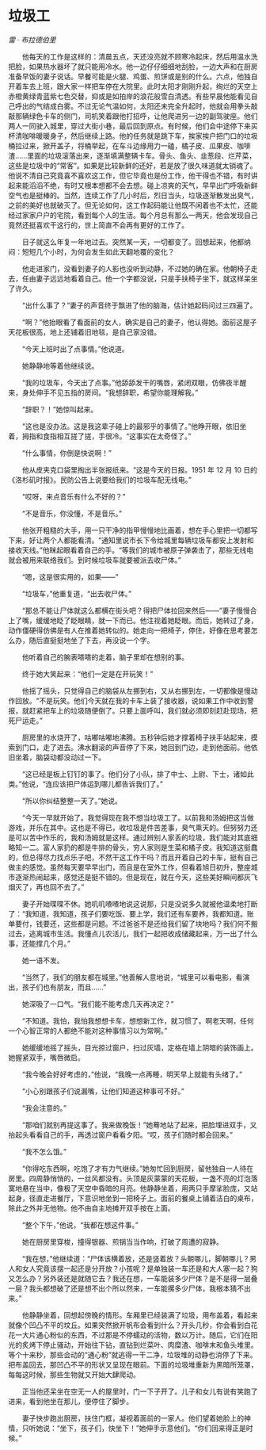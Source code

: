 # 垃圾工

*雷 · 布拉德伯里*

　　他每天的工作是这样的：清晨五点，天还没亮就不顾寒冷起床，然后用温水洗把脸，如果热水器坏了就只能用冷水。他一边仔仔细细地刮脸，一边大声和在厨房准备早饭的妻子说话。早餐可能是火腿、鸡蛋、煎饼或是别的什么。六点，他独自开着车去上班，跟大家一样把车停在大院里。此时太阳才刚刚升起，绚烂的天空上赤橙黄绿青蓝紫七色交替，抑或是如拍岸的浪花般雪白清透。有些早晨他能看见自己呼出的气结成白雾。不过无论气温如何，太阳还未完全升起时，他就会用拳头敲敲那辆绿色卡车的侧门，司机笑着跟他打招呼，让他爬进另一边的副驾驶座。他们两人一同驶入城里，穿过大街小巷，最后回到原点。有时候，他们会中途停下来买杯清咖啡暖暖身子，然后继续上路。他的任务就是跳下车，挨家挨户把门口的垃圾桶拉过来，掀开盖子，将桶举起，在车斗边缘用力一磕，橘子皮、瓜果皮、咖啡渣……里面的垃圾滚落出来，逐渐填满整辆卡车。骨头、鱼头、韭葱段、烂芹菜，这些是垃圾中的“常客”。如果是比较新鲜的还好，若是放了很久味道就太销魂了。他说不清自己究竟喜不喜欢这工作，但它毕竟也是份工作，他干得也不错，有时讲起来能滔滔不绝，有时又根本想都不会去想。碰上凉爽的天气，早早出门呼吸新鲜空气也是挺棒的。当然，连续工作了几小时后，烈日当头，垃圾逐渐散发出臭气，之前的美好也就破灭了。但无论如何，这工作起码能让他既不闲着也不太忙，还能经过家家户户的宅院，看到每个人的生活。每个月总有那么一两天，他会发现自己竟然还挺喜欢干这行的，世上简直不会再有更好的工作了。

　　日子就这么年复一年地过去。突然某一天，一切都变了。回想起来，他都纳闷：短短几个小时，为何会发生如此天翻地覆的变化？

　　他走进家门，没看到妻子的人影也没听到动静，不过她的确在家。他朝椅子走去，任由妻子远远地看着自己。他一个字都没说，只是手扶椅子坐下，就这样呆坐了许久。

　　“出什么事了？”妻子的声音终于飘进了他的脑海，估计她起码问过三四遍了。

　　“啊？”他抬眼看了看面前的女人，确实是自己的妻子，他认得她。面前这屋子天花板很高，地上还铺着旧地毯，是自己家没错。

　　“今天上班时出了点事情。”他说道。

　　她静静地等着他继续说。

　　“我的垃圾车，今天出了点事。”他舔舔发干的嘴唇，紧闭双眼，仿佛夜半醒来，身处伸手不见五指的房间。“我想辞职，希望你能理解我。”

　　“辞职？！”她惊叫起来。

　　“这也是没办法。这是我这辈子碰上的最邪乎的事情了。”他睁开眼，依旧坐着，拇指和食指相互搓了搓，手很冷。“这事实在太奇怪了。”

　　“什么事情，你倒是快说啊！”

　　他从皮夹克口袋里掏出半张报纸来。“这是今天的日报。1951 年 12 月 10 日的《洛杉矶时报》。民防公告上说要给我们的垃圾车配无线电。”

　　“哎呀，来点音乐有什么不好的？”

　　“不是音乐，你没懂，不是音乐。”

　　他张开粗糙的大手，用一只干净的指甲慢慢地比画着，想在手心里把一切都写下来，好让两个人都能看清。“通知里说市长下令给城里每辆垃圾车都安上发射和接收天线。”他眯起眼看着自己的手。“等我们的城市被原子弹袭击了，那些无线电就会被用来联络我们。到时候垃圾车就要被派去收尸体。”

　　“嗯，这是很实用的，如果——”

　　“垃圾车，”他重复道，“出去收尸体。”

　　“那总不能让尸体就这么都横在街头吧？得把尸体拉回来然后——”妻子慢慢合上了嘴，缓缓地眨了眨眼睛，就一下而已。他注视着她眨眼。而后，她转过了身，动作僵硬得仿佛是有人在推着她转似的。她走向一把椅子，停住，好像在思考要怎么办，随后直挺挺地坐了下去，再没说一个字。

　　他听着自己的腕表嗒嗒的走着，脑子里却在想别的事。

　　终于她大笑起来：“他们一定是在开玩笑！”

　　他摇了摇头，只觉得自己的脑袋从左挪到右，又从右挪到左，一切都像是慢动作回放。“不是玩笑。他们今天就在我的卡车上装了接收器，说如果工作中收到警报，就赶紧把车上的垃圾随便倒了。只要上面呼叫，我们就必须即刻赶赴现场，把死尸运走。”

　　厨房里的水烧开了，咕嘟咕嘟地沸腾。五秒钟后她才撑着椅子扶手站起来，摸索到门口，走了进去。沸水翻滚的声音停了下来，她回到门边，走到他面前。他依旧坐着，脑袋动都没动过一下。

　　“这已经是板上钉钉的事了。他们分了小队，排了中士、上尉、下士，诸如此类。”他说，“连应该把尸体运到哪儿都告诉我们了。”

　　“所以你纠结整整一天了。”她说。

　　“今天一早就开始了。我觉得现在我不想当垃圾工了。以前我和汤姆把这当做游戏，并乐在其中。这也是不得已，收垃圾是件苦差事，臭气熏天的。但努努力还是可以苦中作乐的，我和汤姆就是这样。通过辨别人家丢的垃圾，我们能对其底细略知一二。富人家扔的都是牛排的骨头，穷人家则是生菜和橘子皮。我知道这挺蠢的，但总得尽力找点乐子吧，不然干这工作干吗？而且开着自己的卡车，挺有自己做主的感觉。虽然每天要早早出门，而且是在室外工作，但看着旭日初升，整座城市逐渐热闹起来，感觉还是挺不错的。但是现在，就在今天，这些美好瞬间都灰飞烟灭了，再也回不去了。”

　　妻子开始喋喋不休。她叽叽喳喳地说这说那，只是没说多久就被他温柔地打断了：“我知道，我知道，孩子们要吃饭、要上学，我们还有车要养，我都知道。账单要付，钱要还，这些都是问题。不过爸爸不是还给我们留了块地吗？我们何不搬过去，逃离城市生活。我懂点儿农活儿，我们一起把收成储藏起来，万一出了什么事，还能撑几个月。”

　　她一语不发。

　　“当然了，我们的朋友都在城里。”他善解人意地说，“城里可以看电影，看演出，孩子们也有朋友，而且……”

　　她深吸了一口气。“我们能不能考虑几天再决定？”

　　“不知道。我怕，我怕我想想卡车，想想新工作，就习惯了。啊老天啊，任何一个心智正常的人都绝不能对这种事情习以为常啊。”

　　她缓缓地摇了摇头，目光掠过窗户，扫过灰墙，定格在墙上阴暗的装饰画上。她握紧双手，嘴唇微启。

　　“我今晚会好好考虑的，”他说，“我晚一点再睡，明天早上就能有头绪了。”

　　“小心别跟孩子们说漏嘴，让他们知道这种事可不好。”

　　“我会注意的。”

　　“那咱们就别再提这事了。我来做晚饭！”她蓦地站了起来，把脸埋进双手，又抬起头看看自己的手，再透过窗户看看夕阳。“哎，孩子们随时都会回来。”

　　“我不怎么饿。”

　　“你得吃东西啊，吃饱了才有力气继续。”她匆忙回到厨房，留他独自一人待在房里。四周静悄悄的，一丝风都没有。头顶是灰蒙蒙的天花板，一盏不亮的灯泡落寞地悬在当中，像极了天空中昏暗的月亮。他静静坐着，用两只手摩挲脸庞，又站起身，径直走进餐厅，下意识地坐到一把椅子上。面前的餐桌上铺着洁白的桌布，除此之外并无他物。他不由自主地摊开双手按在上面。

　　“整个下午，”他说，“我都在想这件事。”

　　她在厨房里穿梭，撞得银器、煎锅当当作响，打破了周遭的寂静。

　　“我在想，”他继续道：“尸体该横着放，还是竖着放？头朝哪儿，脚朝哪儿？男人和女人究竟该摆一起还是分开放？小孩呢？是单独装一车还是和大人塞一起？狗又怎么办？另外装还是就随它去？我还在想，一车能装多少尸体？是不是得一层叠一层？我头都想破了还是想不出个所以然来，一车能摞多少尸体，我根本猜不出来。”

　　他静静坐着，回想起傍晚的情形。车厢里已经装满了垃圾，用布盖着，看起来就像个凹凸不平的坟丘。如果突然掀开帆布会看到什么？开头几秒，你会看到白花花一大片通心粉似的东西，不过那是不停蠕动的活物，数以万计。随后，它们在阳光的炙烤下停止骚动，开始往下钻，直钻到烂菜叶、肉糜渣、咖啡末和鱼头堆里。等个十来秒，那些会动的“通心粉”就逃得一干二净，垃圾堆的动静也消停了下来。把布盖回去，那凹凸不平的形状又呈现在眼前。下面的垃圾堆重新为黑暗所笼罩，每每这时候，那些生物就又开始大肆爬动。

　　正当他还呆坐在空无一人的屋里时，门一下子开了。儿子和女儿有说有笑跑了进来，看到他坐在那儿，便停住了脚步。

　　妻子快步跑出厨房，扶住门框，凝视着面前的一家人。他们望着她脸上的神情，只听她说：“坐下，孩子们，快坐下！”她伸手示意他们。“你们回来得正是时候。”